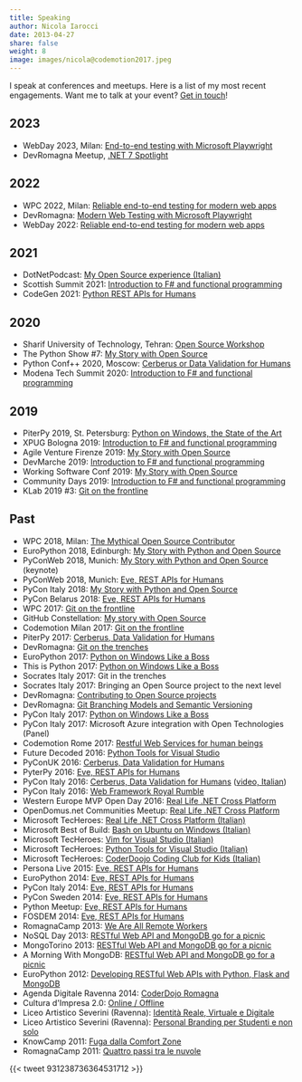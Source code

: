 ```yaml
---
title: Speaking
author: Nicola Iarocci
date: 2013-04-27
share: false
weight: 8
image: images/nicola@codemotion2017.jpeg
---
```

I speak at conferences and meetups. Here is a list of my most recent
engagements. Want me to talk at your event? [Get in touch][1]!

## 2023

- WebDay 2023, Milan: [End-to-end testing with Microsoft Playwright](https://www.webdayconf.it/e/3087/Web-Day-2023)
- DevRomagna Meetup, [.NET 7 Spotlight](https://www.meetup.com/it-IT/devromagna/events/289709131/)

## 2022

- WPC 2022, Milan: [Reliable end-to-end testing for  modern web apps](/my-session-at-wpc-2022/)
- DevRomagna: [Modern Web Testing with Microsoft Playwright](https://www.meetup.com/it-IT/DevRomagna/events/284626987/)
- WebDay 2022: [Reliable end-to-end testing for modern web apps](https://www.ugidotnet.org/e/sessione/2883/Reliable-end-to-end-testing-for-modern-web-apps-with-Playwright-for-NET)

## 2021

- DotNetPodcast: [My Open Source experience (Italian)](https://www.spreaker.com/user/dotnetpodcast/python-eve-open-source-e-fattura-elettro)
- Scottish Summit 2021: [Introduction to F# and functional programming](https://scottishsummit.com/ss2021)
- CodeGen 2021: [Python REST APIs for Humans](https://codegen2021.azurewebsites.net/agenda)

[upc]: https://nicolaiarocci.com/upcoming-speaking-engagements-with-ramblings/

## 2020

- Sharif University of Technology, Tehran: [Open Source Workshop](https://ssc.ce.sharif.edu)
- The Python Show #7: [My Story with Open Source](https://www.youtube.com/watch?v=-B0QXTQN3yM)
- Python Conf++ 2020, Moscow: [Cerberus or Data Validation for Humans](https://conf.python.ru/en/2020/)
- Modena Tech Summit 2020: [Introduction to F# and functional programming](https://modenatechsummit.it/)

## 2019

- PiterPy 2019, St. Petersburg: [Python on Windows, the State of the Art](https://piterpy.com/materials/2631)
- XPUG Bologna 2019: [Introduction to F# and functional programming](https://www.eventbrite.it/e/biglietti-introduzione-a-f-e-functional-programming-nicola-iarocci-74142958585#)
- Agile Venture Firenze 2019: [My Story with Open Source](https://www.agileday.it/venture/2019/firenze/)
- DevMarche 2019: [Introduction to F# and functional programming](https://www.eventbrite.it/e/biglietti-introduzione-a-f-e-ai-linguaggi-funzionali-per-il-programmatore-c-oop-64430134266?fbclid=IwAR0eBGHMGN1QX4ZoJ0NBzz52713LuX32tcu25jcGH_f4a318HUtFSH6GdaI)
- Working Software Conf 2019: [My Story with Open Source](https://www.agilemovement.it/workingsoftware/schedule.html#schedule)
- Community Days 2019: [Introduction to F# and functional programming](http://www.communitydays.it/events/2019/dev11/)
- KLab 2019 #3: [Git on the frontline][33]

## Past

- WPC 2018, Milan: [The Mythical Open Source Contributor][32]
- EuroPython 2018, Edinburgh: [My Story with Python and Open Source][34]
- PyConWeb 2018, Munich: [My Story with Python and Open Source][30] (keynote)
- PyConWeb 2018, Munich: [Eve, REST APIs for Humans][31] 
- PyCon Italy 2018: [My Story with Python and Open Source][29]
- PyCon Belarus 2018: [Eve, REST APIs for Humans][4]
- WPC 2017: [Git on the frontline][32]
- GitHub Constellation: [My story with Open Source][28]
- Codemotion Milan 2017: [Git on the frontline][27]
- PiterPy 2017: [Cerberus, Data Validation for Humans][26]
- DevRomagna: [Git on the trenches][25]
- EuroPython 2017: [Python on Windows Like a Boss][22]
- This is Python 2017: [Python on Windows Like a Boss][22]
- Socrates Italy 2017: Git in the trenches
- Socrates Italy 2017: Bringing an Open Source project to the next level
- DevRomagna: [Contributing to Open Source projects][24]
- DevRomagna: [Git Branching Models and Semantic Versioning][23]
- PyCon Italy 2017: [Python on Windows Like a Boss][22]
- PyCon Italy 2017: Microsoft Azure integration with Open Technologies (Panel)
- Codemotion Rome 2017: [Restful Web Services for human beings][4]
- Future Decoded 2016: [Python Tools for Visual Studio][2]
- PyConUK 2016: [Cerberus, Data Validation for Humans][3]
- PyterPy 2016: [Eve, REST APIs for Humans][4]
- PyCon Italy 2016: [Cerberus, Data Validation for Humans][3] ([video, Italian][5])
- PyCon Italy 2016: [Web Framework Royal Rumble][6]
- Western Europe MVP Open Day 2016: [Real Life .NET Cross Platform][7]
- OpenDomus.net Communities Meetup: [Real Life .NET Cross Platform][7]
- Microsoft TecHeroes: [Real Life .NET Cross Platform (Italian)][8]
- Microsoft Best of Build: [Bash on Ubuntu on Windows (Italian)][9]
- Microsoft TecHeroes: [Vim for Visual Studio (Italian)][10]
- Microsoft TecHeroes: [Python Tools for Visual Studio (Italian)][11]
- Microsoft TecHeroes: [CoderDoojo Coding Club for Kids (Italian)][12]
- Persona Live 2015: [Eve, REST APIs for Humans][4]
- EuroPython 2014: [Eve, REST APIs for Humans][4]
- PyCon Italy 2014: [Eve, REST APIs for Humans][4]
- PyCon Sweden 2014: [Eve, REST APIs for Humans][4]
- Python Meetup: [Eve, REST APIs for Humans][4]
- FOSDEM 2014: [Eve, REST APIs for Humans][4]
- RomagnaCamp 2013: [We Are All Remote Workers][13]
- NoSQL Day 2013: [RESTful Web API and MongoDB go for a picnic][14]
- MongoTorino 2013: [RESTful Web API and MongoDB go for a picnic][14]
- A Morning With MongoDB: [RESTful Web API and MongoDB go for a picnic][14]
- EuroPython 2012: [Developing RESTful Web APIs with Python, Flask and MongoDB][15]
- Agenda Digitale Ravenna 2014: [CoderDojo Romagna][16]
- Cultura d'Impresa 2.0: [Online / Offline][17]
- Liceo Artistico Severini (Ravenna): [Identità Reale, Virtuale e Digitale][18]
- Liceo Artistico Severini (Ravenna): [Personal Branding per Studenti e non solo][19]
- KnowCamp 2011: [Fuga dalla Comfort Zone][20]
- RomagnaCamp 2011: [Quattro passi tra le nuvole][21]

{{< tweet 931238736364531712 >}}

 [1]: mailto:speaking@nicolaiarocci.com
 [2]: https://speakerdeck.com/nicola/python-tools-for-visual-studio
 [3]: https://speakerdeck.com/nicola/cerberus
 [4]: https://speakerdeck.com/nicola/eve-rest-api-for-humans
 [5]: https://youtu.be/WQJP_2FkBqI
 [6]: https://speakerdeck.com/nicola/flask-web-development-one-drop-at-a-time
 [7]: https://speakerdeck.com/nicola/real-life-net-cross-platform
 [8]: https://channel9.msdn.com/Shows/TecHeroes/TecHeroes-Real-Life-Net-Cross-Platform
 [9]: https://channel9.msdn.com/Shows/Best-of-Build--Italy/Bash-su-Ubuntu-su-Windows
 [10]: https://channel9.msdn.com/Shows/TecHeroes/TecHeroes-VSVim-Editor
 [11]: https://channel9.msdn.com/Shows/TecHeroes/TecHeroes-Python-tools-per-Visual-Studio
 [12]: https://channel9.msdn.com/Shows/TecHeroes/TecHeroes-CoderDojo-Coding-Club-for-Kids
 [13]: https://speakerdeck.com/nicola/we-are-all-remote-workers
 [14]: https://speakerdeck.com/nicola/restful-web-api-and-mongodb-go-for-a-pic-nic
 [15]: https://speakerdeck.com/nicola/developing-restful-web-apis-with-python-flask-and-mongodb
 [16]: https://speakerdeck.com/nicola/coderdojo-romagna
 [17]: https://speakerdeck.com/nicola/online
 [18]: https://speakerdeck.com/nicola/identita-reale-virtuale-e-digitale
 [19]: https://speakerdeck.com/nicola/personal-branding-per-studenti-e-non-solo
 [20]: https://speakerdeck.com/nicola/fuga-dalla-comfort-zone
 [21]: https://speakerdeck.com/nicola/quattro-passi-tra-le-nuvole
 [22]: https://speakerdeck.com/nicola/python-on-windows-like-a-boss
 [23]: https://www.meetup.com/it-IT/DevRomagna/events/239110404/
 [24]: https://www.meetup.com/it-IT/DevRomagna/events/239382597/
 [25]: https://www.meetup.com/it-IT/preview/DevRomagna/events/240838433
 [26]: https://it-events.com/events/8527/materials/2327
 [27]: https://milan2017.codemotionworld.com/speaker/460/
 [28]: http://githubconstellation.com/milan/#nicola-iarocci
 [32]: http://wpc2017.it/cms/it-IT/SpeakerPage?parameters%5B0%5D=73
 [29]: https://www.pycon.it/conference/talks/my-story-with-python-and-open-source
 [30]: https://2018.pyconweb.com/talks/30-06-2018/my-story-with-python-and-open-source
 [31]: https://2018.pyconweb.com/talks/30-06-2018/eve-rest-api-for-humans
 [32]: http://wpc2018.it
 [33]: https://www.eventbrite.com/e/klab-2019-3-typescript-come-forse-non-lo-avete-mai-visto-git-on-the-front-line-tickets-61043068461#
 [34]: https://ep2018.europython.eu/conference/p/nicola-iarocci
